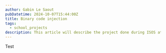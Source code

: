 ```yaml
---
author: Gabin Le Saout
pubDatetime: 2024-10-07T15:44:00Z
title: Binary code injection
tags:
  - school_projects
description: This article will describe the project done during ISOS at school
---
```

Test
